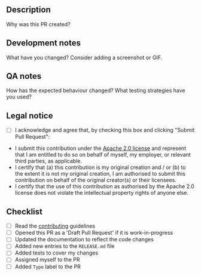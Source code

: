 ## Description

Why was this PR created?

## Development notes

What have you changed? Consider adding a screenshot or GIF.

## QA notes

How has the expected behaviour changed? What testing strategies have you used?

## Legal notice

- [ ] I acknowledge and agree that, by checking this box and clicking "Submit Pull Request":

- I submit this contribution under the [Apache 2.0 license](https://www.apache.org/licenses/LICENSE-2.0.txt) and represent that I am entitled to do so on behalf of myself, my employer, or relevant third parties, as applicable.
- I certify that (a) this contribution is my original creation and / or (b) to the extent it is not my original creation, I am authorised to submit this contribution on behalf of the original creator(s) or their licensees.
- I certify that the use of this contribution as authorised by the Apache 2.0 license does not violate the intellectual property rights of anyone else.

## Checklist

- [ ] Read the [contributing](/CONTRIBUTING.md) guidelines
- [ ] Opened this PR as a 'Draft Pull Request' if it is work-in-progress
- [ ] Updated the documentation to reflect the code changes
- [ ] Added new entries to the `RELEASE.md` file
- [ ] Added tests to cover my changes
- [ ] Assigned myself to the PR
- [ ] Added `Type` label to the PR
